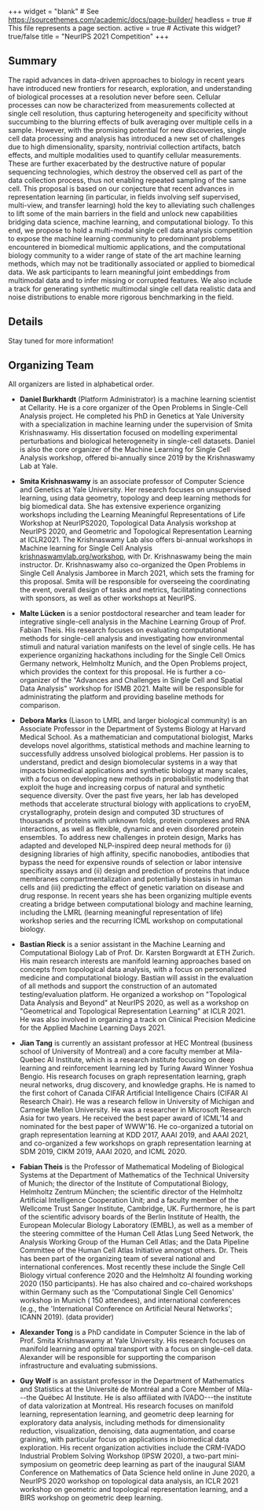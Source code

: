 +++
widget = "blank"  # See https://sourcethemes.com/academic/docs/page-builder/
headless = true  # This file represents a page section.
active = true  # Activate this widget? true/false
title = "NeurIPS 2021 Competition"
+++

## Summary

The rapid advances in data-driven approaches to biology in recent
years have introduced new frontiers for research, exploration, and
understanding of biological processes at a resolution never before
seen. Cellular processes can now be characterized from measurements
collected at single cell resolution, thus capturing heterogeneity and
specificity without succumbing to the blurring effects of bulk
averaging over multiple cells in a sample. However, with the promising
potential for new discoveries, single cell data processing and
analysis has introduced a new set of challenges due to high
dimensionality, sparsity, nontrivial collection artifacts, batch
effects, and multiple modalities used to quantify cellular
measurements. These are further exacerbated by the destructive nature
of popular sequencing technologies, which destroy the observed cell as
part of the data collection process, thus not enabling repeated
sampling of the same cell. This proposal is based on our conjecture
that recent advances in representation learning (in particular, in
fields involving self supervised, multi-view, and transfer learning)
hold the key to alleviating such challenges to lift some of the main
barriers in the field and unlock new capabilities bridging data
science, machine learning, and computational biology. To this end, we
propose to hold a multi-modal single cell data analysis competition to
expose the machine learning community to predominant problems
encountered in biomedical multiomic applications, and the
computational biology community to a wider range of state of the art
machine learning methods, which may not be traditionally associated or
applied to biomedical data. We ask participants to learn meaningful
joint embeddings from multimodal data and to infer missing or
corrupted features. We also include a track for generating synthetic
multimodal single cell data realistic data and noise distributions to
enable more rigorous benchmarking in the field.

## Details

Stay tuned for more information!

## Organizing Team

All organizers are listed in alphabetical order.

-   **Daniel Burkhardt** (Platform Administrator) is a machine learning
    scientist at Cellarity. He is a core organizer of the Open Problems
    in Single-Cell Analysis project. He completed his PhD in Genetics at
    Yale University with a specialization in machine learning under the
    supervision of Smita Krishnaswamy. His dissertation focused on
    modelling experimental perturbations and biological heterogeneity in
    single-cell datasets. Daniel is also the core organizer of the
    Machine Learning for Single Cell Analysis workshop, offered
    bi-annually since 2019 by the Krishnaswamy Lab at Yale.

-   **Smita Krishnaswamy** is an associate professor of Computer Science and
    Genetics at Yale University. Her research focuses on unsupervised
    learning, using data geometry, topology and deep learning methods
    for big biomedical data. She has extensive experience organizing
    workshops including the Learning Meaningful Representations of Life
    Workshop at NeurIPS2020, Topological Data Analysis workshop at
    NeurIPS 2020, and Geometric and Topological Representation Learning
    at ICLR2021. The Krishnaswamy Lab also offers bi-annual workshops in
    Machine learning for Single Cell Analysis
    [krishnaswamylab.org/workshop](krishnaswamylab.org/workshop), with
    Dr. Krishnaswamy being the main instructor. Dr. Krishnaswamy also
    co-organized the Open Problems in Single Cell Analysis Jamboree in
    March 2021, which sets the framing for this proposal. Smita will be
    responsible for overseeing the coordinating the event, overall
    design of tasks and metrics, facilitating connections with sponsors,
    as well as other workshops at NeurIPS.

-   **Malte Lücken** is a senior postdoctoral researcher and team leader
    for integrative single-cell analysis in the Machine Learning Group
    of Prof. Fabian Theis. His research focuses on evaluating
    computational methods for single-cell analysis and investigating how
    environmental stimuli and natural variation manifests on the level
    of single cells. He has experience organizing hackathons including
    for the Single Cell Omics Germany network, Helmholtz Munich, and the
    Open Problems project, which provides the context for this proposal.
    He is further a co-organizer of the "Advances and Challenges in
    Single Cell and Spatial Data Analysis\" workshop for ISMB 2021.
    Malte will be responsible for administrating the platform and
    providing baseline methods for comparison.

-   **Debora Marks** (Liason to LMRL and larger biological community) is an
    Associate Professor in the Department of Systems Biology at Harvard
    Medical School. As a mathematician and computational biologist,
    Marks develops novel algorithms, statistical methods and machine
    learning to successfully address unsolved biological problems. Her
    passion is to understand, predict and design biomolecular systems in
    a way that impacts biomedical applications and synthetic biology at
    many scales, with a focus on developing new methods in probabilistic
    modeling that exploit the huge and increasing corpus of natural and
    synthetic sequence diversity. Over the past five years, her lab has
    developed methods that accelerate structural biology with
    applications to cryoEM, crystallography, protein design and computed
    3D structures of thousands of proteins with unknown folds, protein
    complexes and RNA interactions, as well as flexible, dynamic and
    even disordered protein ensembles. To address new challenges in
    protein design, Marks has adapted and developed NLP-inspired deep
    neural methods for (i) designing libraries of high affinity,
    specific nanobodies, antibodies that bypass the need for expensive
    rounds of selection or labor intensive specificity assays and (ii)
    design and prediction of proteins that induce membranes
    compartmentalization and potentially biostasis in human cells
    and (iii) predicting the effect of genetic variation on disease and
    drug response. In recent years she has been organizing multiple
    events creating a bridge between computational biology and machine
    learning, including the LMRL (learning meaningful representation of
    life) workshop series and the recurring ICML workshop on
    computational biology.

-   **Bastian Rieck** is a senior assistant in the Machine Learning and
    Computational Biology Lab of Prof. Dr. Karsten Borgwardt at ETH
    Zurich. His main research interests are manifold learning approaches
    based on concepts from topological data analysis, with a focus on
    personalized medicine and computational biology. Bastian will assist
    in the evaluation of all methods and support the construction of an
    automated testing/evaluation platform. He organized a workshop on
    "Topological Data Analysis and Beyond" at NeurIPS 2020, as well as a
    workshop on "Geometrical and Topological Representation Learning" at
    ICLR 2021. He was also involved in organizing a track on Clinical
    Precision Medicine for the Applied Machine Learning Days 2021.

-   **Jian Tang** is currently an assistant professor at HEC Montreal
    (business school of University of Montreal) and a core faculty
    member at Mila-Quebec AI Institute, which is a research institute
    focusing on deep learning and reinforcement learning led by Turing
    Award Winner Yoshua Bengio. His research focuses on graph
    representation learning, graph neural networks, drug discovery, and
    knowledge graphs. He is named to the first cohort of Canada CIFAR
    Artificial Intelligence Chairs (CIFAR AI Research Chair). He was a
    research fellow in University of Michigan and Carnegie Mellon
    University. He was a researcher in Microsoft Research Asia for two
    years. He received the best paper award of ICML'14 and nominated for
    the best paper of WWW'16. He co-organized a tutorial on graph
    representation learning at KDD 2017, AAAI 2019, and AAAI 2021, and
    co-organized a few workshops on graph representation learning at SDM
    2019, CIKM 2019, AAAI 2020, and ICML 2020.

-   **Fabian Theis** is the Professor of Mathematical Modeling of Biological
    Systems at the Department of Mathematics of the Technical University
    of Munich; the director of the Institute of Computational Biology,
    Helmholtz Zentrum München; the scientific director of the Helmholtz
    Artificial Intelligence Cooperation Unit; and a faculty member of
    the Wellcome Trust Sanger Institute, Cambridge, UK. Furthermore, he
    is part of the scientific advisory boards of the Berlin Institute of
    Health, the European Molecular Biology Laboratory (EMBL), as well as
    a member of the steering committee of the Human Cell Atlas Lung Seed
    Network, the Analysis Working Group of the Human Cell Atlas; and the
    Data Pipeline Committee of the Human Cell Atlas Initiative amongst
    others. Dr. Theis has been part of the organizing team of several
    national and international conferences. Most recently these include
    the Single Cell Biology virtual conference 2020 and the Helmholtz AI
    founding working 2020 (150 participants). He has also chaired and
    co-chaired workshops within Germany such as the 'Computational
    Single Cell Genomics' workshop in Munich ( 150 attendees), and
    international conferences (e.g., the 'International Conference on
    Artificial Neural Networks'; ICANN 2019). (data provider)

-   **Alexander Tong** is a PhD candidate in Computer Science in the lab of
    Prof. Smita Krishnaswamy at Yale University. His research focuses on
    manifold learning and optimal transport with a focus on single-cell
    data. Alexander will be responsible for supporting the comparison
    infrastructure and evaluating submissions.

-   **Guy Wolf** is an assistant professor in the Department of Mathematics
    and Statistics at the Université de Montréal and a Core Member of
    Mila---the Québec AI Institute. He is also affiliated with
    IVADO---the institute of data valorization at Montreal. His research
    focuses on manifold learning, representation learning, and geometric
    deep learning for exploratory data analysis, including methods for
    dimensionality reduction, visualization, denoising, data
    augmentation, and coarse graining, with particular focus on
    applications in biomedical data exploration. His recent organization
    activities include the CRM-IVADO Industrial Problem Solving Workshop
    (IPSW 2020), a two-part mini-symposium on geometric deep learning as
    part of the inaugural SIAM Conference on Mathematics of Data Science
    held online in June 2020, a NeurIPS 2020 workshop on topological
    data analysis, an ICLR 2021 workshop on geometric and topological
    representation learning, and a BIRS workshop on geometric deep
    learning.
